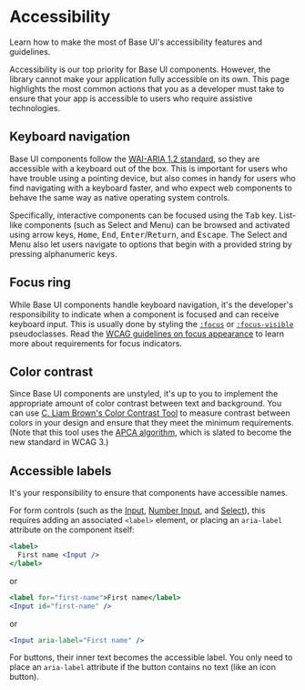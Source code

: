 # Accessibility

<p class="description">
Learn how to make the most of Base UI's accessibility features and guidelines.
</p>

Accessibility is our top priority for Base UI components.
However, the library cannot make your application fully accessible on its own.
This page highlights the most common actions that you as a developer must take to ensure that your app is accessible to users who require assistive technologies.

## Keyboard navigation

Base UI components follow the [WAI-ARIA 1.2 standard](https://www.w3.org/TR/wai-aria-1.2/), so they are accessible with a keyboard out of the box.
This is important for users who have trouble using a pointing device, but also comes in handy for users who find navigating with a keyboard faster, and who expect web components to behave the same way as native operating system controls.

Specifically, interactive components can be focused using the <kbd>Tab</kbd> key.
List-like components (such as Select and Menu) can be browsed and activated using arrow keys, <kbd class="key">Home</kbd>, <kbd class="key">End</kbd>, <kbd class="key">Enter</kbd>/<kbd class="key">Return</kbd>, and <kbd class="key">Escape</kbd>.
The Select and Menu also let users navigate to options that begin with a provided string by pressing alphanumeric keys.

## Focus ring

While Base UI components handle keyboard navigation, it's the developer's responsibility to indicate when a component is focused and can receive keyboard input.
This is usually done by styling the [`:focus`](https://developer.mozilla.org/en-US/docs/Web/CSS/:focus) or [`:focus-visible`](https://developer.mozilla.org/en-US/docs/Web/CSS/:focus-visible) pseudoclasses.
Read the [WCAG guidelines on focus appearance](https://www.w3.org/WAI/WCAG22/Understanding/focus-appearance-minimum) to learn more about requirements for focus indicators.

## Color contrast

Since Base UI components are unstyled, it's up to you to implement the appropriate amount of color contrast between text and background.
You can use [C. Liam Brown's Color Contrast Tool](https://cliambrown.com/contrast/) to measure contrast between colors in your design and ensure that they meet the minimum requirements.
(Note that this tool uses the [APCA algorithm](https://ruitina.com/apca-accessible-colour-contrast/), which is slated to become the new standard in WCAG 3.)

## Accessible labels

It's your responsibility to ensure that components have accessible names.

For form controls (such as the [Input](/base-ui/react-input/), [Number Input](/base-ui/react-number-input/), and [Select](/base-ui/react-select/)), this requires adding an associated `<label>` element, or placing an `aria-label` attribute on the component itself:

```jsx
<label>
  First name <Input />
</label>
```

or

```jsx
<label for="first-name">First name</label>
<Input id="first-name" />
```

or

```jsx
<Input aria-label="First name" />
```

For buttons, their inner text becomes the accessible label.
You only need to place an `aria-label` attribute if the button contains no text (like an icon button).
